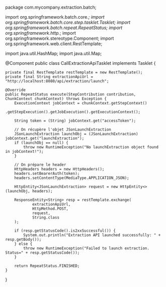 package com.mycompany.extraction.batch;

import org.springframework.batch.core.*;
import org.springframework.batch.core.step.tasklet.Tasklet;
import org.springframework.batch.repeat.RepeatStatus;
import org.springframework.http.*;
import org.springframework.stereotype.Component;
import org.springframework.web.client.RestTemplate;

import java.util.HashMap;
import java.util.Map;

@Component
public class CallExtractionApiTasklet implements Tasklet {

    private final RestTemplate restTemplate = new RestTemplate();
    private final String extractionApiUrl = "http://localhost:8080/api/extraction/launch";

    @Override
    public RepeatStatus execute(StepContribution contribution, ChunkContext chunkContext) throws Exception {
        ExecutionContext jobContext = chunkContext.getStepContext()
                .getStepExecution().getJobExecution().getExecutionContext();

        String token = (String) jobContext.get("accessToken");

        // On récupère l'objet JSonLaunchExtraction
        JSonLaunchExtraction launchObj = (JSonLaunchExtraction) jobContext.get("launchExtraction");
        if (launchObj == null) {
            throw new RuntimeException("No launchExtraction object found in jobContext!");
        }

        // On prépare le header
        HttpHeaders headers = new HttpHeaders();
        headers.setBearerAuth(token);
        headers.setContentType(MediaType.APPLICATION_JSON);

        HttpEntity<JSonLaunchExtraction> request = new HttpEntity<>(launchObj, headers);

        ResponseEntity<String> resp = restTemplate.exchange(
                extractionApiUrl,
                HttpMethod.POST,
                request,
                String.class
        );

        if (resp.getStatusCode().is2xxSuccessful()) {
            System.out.println("Extraction API launched successfully: " + resp.getBody());
        } else {
            throw new RuntimeException("Failed to launch extraction. Status=" + resp.getStatusCode());
        }

        return RepeatStatus.FINISHED;
    }
}
